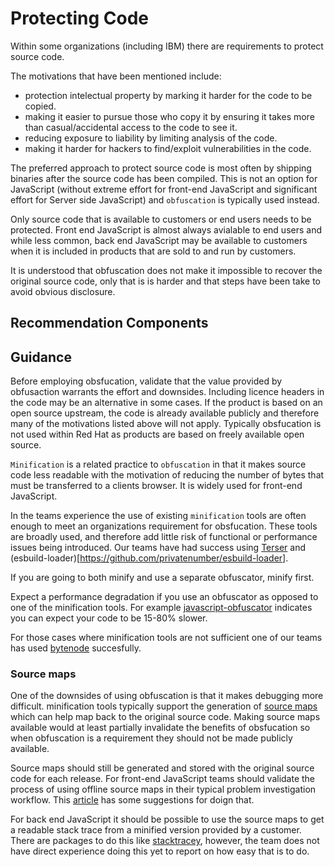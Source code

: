 # Protecting Code

Within some organizations (including IBM) there are requirements
to protect source code.

The motivations that have been mentioned include:

* protection intelectual property by marking it harder for the
  code to be copied.
* making it easier to pursue those who copy it by ensuring
  it takes more than casual/accidental access to the code to see it.
* reducing exposure to liability by limiting analysis of the
  code.
* making it harder for hackers to find/exploit vulnerabilities
  in the code. 

The preferred approach to protect source code is most often
by shipping binaries after the source code has been compiled.
This is not an option for JavaScript (without extreme effort
for front-end JavaScript and significant effort for Server side JavaScript)
and `obfuscation` is typically used instead.

Only source code that is available to customers or end users needs
to be protected. Front end JavaScript is almost always avialable
to end users and while less common, back end JavaScript may be
available to customers when it is included in products that
are sold to and run by customers.

It is understood that obfuscation does not make it impossible
to recover the original source code, only that is is harder
and that steps have been take to avoid obvious disclosure.

## Recommendation Components

## Guidance

Before employing obsfucation, validate that the value provided
by obfusaction warrants the effort and downsides. Including
licence headers in the code may be an alternative in some cases.
If the product is based on an open source upstream, the code is already
available publicly and therefore many of the motivations listed above
will not apply. Typically obsfucation is not used within Red Hat
as products are based on freely available open source.

`Minification` is a related practice to `obfuscation` in that it
makes source code less readable with the motivation of reducing
the number of bytes that must be transferred to a clients browser.
It is widely used for front-end JavaScript.

In the teams experience the use of existing `minification` tools
are often enough to meet an organizations requirement for obsfucation.
These tools are broadly used, and therefore add little risk of
functional or performance issues being introduced. Our teams have
had success using [Terser](https://www.npmjs.com/package/terser) and
(esbuild-loader)[https://github.com/privatenumber/esbuild-loader].

If you are going to both minify and use a separate obfuscator,
minify first.

Expect a performance degradation if you use an obfuscator as
opposed to one of the minification tools. For example
[javascript-obfuscator](https://www.npmjs.com/package/javascript-obfuscator)
indicates you can expect your code to be 15-80% slower.

For those cases where minification tools are not sufficient one of
our teams has used [bytenode](https://github.com/bytenode/bytenode)
succesfully.

### Source maps

One of the downsides of using obfuscation is that it makes
debugging more difficult. minification tools typically support
the generation of
[source maps](https://en.wikipedia.org/wiki/Minification_(programming)#Source_mapping)
which can help map back to the original source code. Making
source maps available would at least partially invalidate
the benefits of obsfucation so when obfuscation is a requirement they
should not be made publicly available.

Source maps should still be generated and stored with the original
source code for each release. For front-end JavaScript teams should validate
the process of using offline source maps in their typical problem
investigation workflow. This
[article](https://dev.to/ivanstanevich/using-js-source-maps-in-production-1ecc)
has some suggestions for doign that.

For back end JavaScript it should be possible to use the source maps
to get a readable stack trace from a minified version provided by a
customer. There are packages to do this like [stacktracey](https://github.com/xpl/stacktracey),
however, the team does not have direct experience doing this yet to report on
how easy that is to do.



